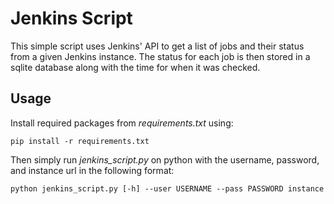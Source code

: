 # Jenkins Script

This simple script uses Jenkins' API to get a list of jobs and their status from a given Jenkins instance.
The status for each job is then stored in a sqlite database along with the time for when it was checked.

## Usage

Install required packages from *requirements.txt* using:

`pip install -r requirements.txt`

Then simply run *jenkins_script.py* on python with the username, password, and instance url in the following format:

`python jenkins_script.py [-h] --user USERNAME --pass PASSWORD instance`